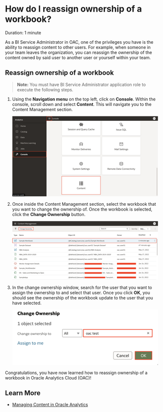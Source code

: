 # How do I reassign ownership of a workbook?

Duration: 1 minute

As a BI Service Administrator in OAC, one of the privileges you have is the ability to reassign content to other users. For example, when someone in your team leaves the organization, you can reassign the ownership of the content owned by said user to another user or yourself within your team. 

## Reassign ownership of a workbook
>**Note:** You must have BI Service Administrator application role to execute the following steps. 

1. Using the **Navigation menu** on the top left, click on **Console**. Within the console, scroll down and select **Content**. This will navigate you to the Content Management section.

    ![Console](images/console.png)

2. Once inside the Content Management section, select the workbook that you want to change the ownership of. Once the workbook is selected, click the **Change Ownership** button. 

    ![Content management](images/content-management.png)

3. In the change ownership window, search for the user that you want to assign the ownership to and select that user. Once you click **OK**, you should see the ownership of the workbook update to the user that you have selected. 

    ![change-owner](images/change-owner.png)

Congratulations, you have now learned how to reassign ownership of a workbook in Oracle Analytics Cloud (OAC)!

## Learn More

* [Managing Content in Oracle Analytics](https://blogs.oracle.com/analytics/post/managing-content-in-oracle-analytics)
